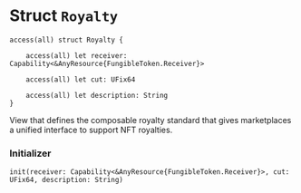# Struct `Royalty`

```cadence
access(all) struct Royalty {

    access(all) let receiver: Capability<&AnyResource{FungibleToken.Receiver}>

    access(all) let cut: UFix64

    access(all) let description: String
}
```

View that defines the composable royalty standard that gives marketplaces a
unified interface to support NFT royalties.

### Initializer

```cadence
init(receiver: Capability<&AnyResource{FungibleToken.Receiver}>, cut: UFix64, description: String)
```


